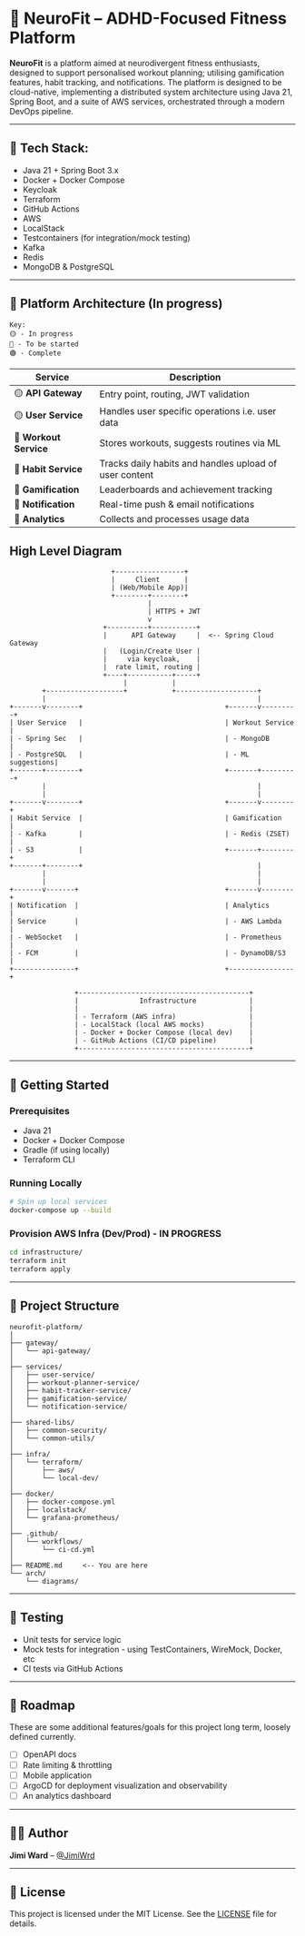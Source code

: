 # 🧠 NeuroFit – ADHD-Focused Fitness Platform

**NeuroFit** is a platform aimed at neurodivergent fitness enthusiasts, designed to support personalised workout planning; utilising gamification features, habit tracking, and notifications. The platform is designed to be cloud-native, implementing a distributed system architecture using Java 21, Spring Boot, and a suite of AWS services, orchestrated through a modern DevOps pipeline.

---

## 🧰 Tech Stack:

- Java 21 + Spring Boot 3.x
- Docker + Docker Compose
- Keycloak
- Terraform
- GitHub Actions
- AWS
- LocalStack
- Testcontainers (for integration/mock testing)
- Kafka
- Redis
- MongoDB & PostgreSQL

---

## 🧱 Platform Architecture (In progress)

```
Key:
🟡 - In progress
🔴 - To be started
🟢 - Complete
```

| Service              | Description |
|----------------------|-------------|
|🟡 **API Gateway**      | Entry point, routing, JWT validation|
|🟡 **User Service**     | Handles user specific operations i.e. user data|
|🔴 **Workout Service**  | Stores workouts, suggests routines via ML|
|🔴 **Habit Service**    | Tracks daily habits and handles upload of user content|
|🔴 **Gamification**     | Leaderboards and achievement tracking|
|🔴 **Notification**     | Real-time push & email notifications|
|🔴 **Analytics**        | Collects and processes usage data |

## High Level Diagram

```
                         +-----------------+
                         |     Client      |
                         | (Web/Mobile App)|
                         +--------+--------+
                                  |
                                  | HTTPS + JWT
                                  v
                       +----------+-----------+
                       |      API Gateway     |  <-- Spring Cloud Gateway
                       |   (Login/Create User |    
                       |     via keycloak,    |
                       |  rate limit, routing |
                       +----+-----------+-----+
                            |           |
        +-------------------+           +--------------------+
        |                                                    |
+-------v--------+                                   +-------v---------+
| User Service   |                                   | Workout Service |
| - Spring Sec   |                                   | - MongoDB       |
| - PostgreSQL   |                                   | - ML suggestions|
+-------+--------+                                   +-------+---------+
        |                                                    |
        |                                                    |
+-------v--------+                                   +-------v--------+
| Habit Service  |                                   | Gamification   |
| - Kafka        |                                   | - Redis (ZSET) |
| - S3           |                                   +-------+--------+
+-------+--------+                                           |
        |                                                    |
        |                                                    |
+-------v-------+                                    +-------v--------+
| Notification  |                                    | Analytics      |
| Service       |                                    | - AWS Lambda   |
| - WebSocket   |                                    | - Prometheus   |
| - FCM         |                                    | - DynamoDB/S3  |
+---------------+                                    +----------------+

                +------------------------------------------+
                |               Infrastructure             |
                |                                          |
                | - Terraform (AWS infra)                  |
                | - LocalStack (local AWS mocks)           |
                | - Docker + Docker Compose (local dev)    |
                | - GitHub Actions (CI/CD pipeline)        |
                +------------------------------------------+

```

---

## 🚀 Getting Started

### Prerequisites
- Java 21
- Docker + Docker Compose
- Gradle (if using locally)
- Terraform CLI

### Running Locally
```bash
# Spin up local services
docker-compose up --build
````

### Provision AWS Infra (Dev/Prod) - IN PROGRESS

```bash
cd infrastructure/
terraform init
terraform apply
```

---

## 📂 Project Structure

```plaintext
neurofit-platform/
│
├── gateway/                
│   └── api-gateway/
│
├── services/
│   ├── user-service/
│   ├── workout-planner-service/
│   ├── habit-tracker-service/
│   ├── gamification-service/
│   └── notification-service/
│
├── shared-libs/
│   ├── common-security/
│   └── common-utils/
│
├── infra/
│   └── terraform/
│       ├── aws/
│       └── local-dev/
│
├── docker/
│   ├── docker-compose.yml
│   ├── localstack/
│   └── grafana-prometheus/
│
├── .github/
│   └── workflows/
│       └── ci-cd.yml
│
├── README.md     <-- You are here
└── arch/
    └── diagrams/
```

---

## 🧪 Testing

* Unit tests for service logic
* Mock tests for integration - using TestContainers, WireMock, Docker, etc
* CI tests via GitHub Actions

---

## 🧭 Roadmap

These are some additional features/goals for this project long term, loosely defined currently.

* [ ] OpenAPI docs
* [ ] Rate limiting & throttling
* [ ] Mobile application
* [ ] ArgoCD for deployment visualization and observability
* [ ] An analytics dashboard

---

## 🧑‍💻 Author

**Jimi Ward** – [@JimiWrd](https://github.com/JimiWrd)

---

## 📝 License

This project is licensed under the MIT License. See the [LICENSE](./LICENSE) file for details.
